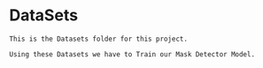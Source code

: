 # DataSets

```
This is the Datasets folder for this project.

Using these Datasets we have to Train our Mask Detector Model.

```
